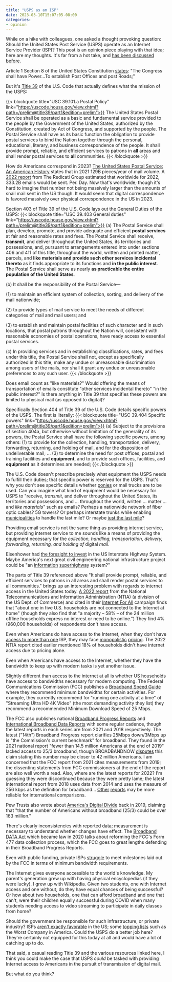 ```yaml
---
title: "USPS as an ISP"
date: 2023-03-10T15:07:05-08:00
categories:
- opinion
---
```

While on a hike with colleagues, one asked a thought provoking question: Should
the United States Post Service (USPS) operate as an Internet Service Provider
(ISP)?  This post is an opinion piece playing with that idea; here are my
thoughts.  It's far from a hot take, and
[has been discussed before](https://www.dailykos.com/stories/2020/11/27/1998565/-USPS-Should-Operate-a-National-Broadband-Internet-Service).

Article 1 Section 8 of the United States Constitution
[states](https://www.archives.gov/founding-docs/constitution-transcript#1-8):
"The Congress shall have Power...To establish Post Offices and post Roads;"

But it's
[Title 39](https://uscode.house.gov/view.xhtml?path=/prelim@title39/part1&edition=prelim)
of the U.S. Code that actually defines what the mission of the USPS:

{{< blockquote title="USC 39.101.a Postal Policy" link="https://uscode.house.gov/view.xhtml?path=/prelim@title39/part1&edition=prelim">}}
The United States Postal Service shall be operated as a basic and fundamental
service provided to the people by the Government of the United States,
authorized by the Constitution, created by Act of Congress, and supported by
the people. The Postal Service shall have as its basic function the obligation
to provide postal services to bind the Nation together through the personal,
educational, literary, and business correspondence of the people. It shall
provide prompt, reliable, and efficient services to patrons in **all** areas and
shall render postal services to **all** communities.
{{< /blockquote >}}

How do Americans correspond in 2023?
[The United States Postal Service: An American History](https://about.usps.com/publications/pub100.pdf)
states that in 2021 129B pieces/year of mail volume. A
[2022 report](https://www.radicati.com/?p=17936)
from The Redicati Group estimated that worldwide for 2022, 333.2B emails would
be sent. Per. Day.  Now that's worldwide; though it's hard to imagine that
number not being massively larger than the amounts of snail mail sent in the US
though.  It would seem that digital correspondence is favored massively over
physical correspondence in the US in 2023.

Section 403 of Title 39 of the U.S. Code lays out the General Duties of the
USPS:
{{< blockquote title="USC 39.403 General duties" link="https://uscode.house.gov/view.xhtml?path=/prelim@title39/part1&edition=prelim">}}
(a) The Postal Service shall plan, develop, promote, and provide adequate and
efficient **postal services** at fair and reasonable rates and fees.  The
Postal Service shall receive, **transmit**, and deliver throughout the United
States, its territories and possessions, and, pursuant to arrangements entered
into under sections 406 and 411 of this title, throughout the world, written
and printed matter, parcels, and **like materials and provide such other
services incidental thereto** as it finds appropriate to its functions and **in
the public interest**. The Postal Service shall serve as nearly **as
practicable the entire population of the United States**.

(b) It shall be the responsibility of the Postal Service—

(1) to maintain an efficient system of collection, sorting, and delivery of the
mail nationwide;

(2) to provide types of mail service to meet the needs of different categories
of mail and mail users; and

(3) to establish and maintain postal facilities of such character and in such
locations, that postal patrons throughout the Nation will, consistent with
reasonable economies of postal operations, have ready access to essential
postal services.

(c) In providing services and in establishing classifications, rates, and fees
under this title, the Postal Service shall not, except as specifically
authorized in this title, make any undue or unreasonable discrimination among
users of the mails, nor shall it grant any undue or unreasonable preferences to
any such user.
{{< /blockquote >}}

Does email count as "like materials?" Would offering the
means of transportation of emails constitute "other services incidental
thereto" "in the public interest?"  Is there anything in Title 39 that
specifies these powers are limited to physical mail (as opposed to digital)?

Specifically Section 404 of Title 39 of the U.S. Code details specific powers
of the USPS. The first is literally:
{{< blockquote title="USC 39.404 Specific powers" link="https://uscode.house.gov/view.xhtml?path=/prelim@title39/part1&edition=prelim">}}
(a) Subject to the provisions of
section 404a, but otherwise without limitation of the generality of its powers,
the Postal Service shall have the following specific powers, among others: (1)
to provide for the collection, handling, transportation, delivery, forwarding,
returning, and holding of mail, and for the disposition of undeliverable mail;
...
(3) to determine the need for post offices, postal and training facilities
and **equipment**, and to provide such offices, facilities, and **equipment**
as it determines are needed;
{{< /blockquote >}}

The U.S. Code doesn't prescribe precisely what equipment the USPS needs to
fulfill their duties; that specific power is reserved for the USPS. That's why
you don't see specific details whether
[ponies](https://en.wikipedia.org/wiki/Pony_Express)
or mail trucks are to be used.  Can you imagine what kind of equipment would be
necessary for USPS to "receive, *transmit*, and deliver throughout the United
States, its territories and possessions, and ... throughout the world, written
... matter ... and *like materials*" such as emails?  Perhaps a nationwide
network of fiber optic cables?  5G towers?  Or perhaps interstate trunks while
enabling
[municipalities](https://en.wikipedia.org/wiki/Municipal_broadband)
to handle the last mile?  Or maybe
[just the last mile](https://www.telecompetitor.com/report-postal-service-facilities-could-support-rural-broadband/)?

Providing email service is not the same thing as providing internet service,
but providing internet service to me sounds like a means of providing the
equipment necessary for the *collection, handling, transportation, delivery,
forwarding, returning, and holding of* digital *mail*.

Eisenhower had
[the foresight to invest](https://www.army.mil/article/198095/dwight_d_eisenhower_and_the_birth_of_the_interstate_highway_system)
in the US Interstate Highway System.
Maybe America's next great civil engineering national infrastructure project
could be "an
[information](https://en.wikipedia.org/wiki/Information_superhighway)
[superhighway](https://www.snopes.com/fact-check/internet-of-lies/)
system?"

The parts of Title 39 referenced above "It shall provide prompt, reliable, and
efficient services to patrons in all areas and shall render postal services to
all communities." brings up an interesting problem with regards to internet
access in the United States today.
[A 2022 report](https://ntia.gov/blog/2022/switched-why-are-one-five-us-households-not-online)
from the National Telecommunications and Information Administration (NTIA) (a
division of the US Dept. of Commerce) and cited in their
[Internet For All](https://www.internetforall.gov/why)
campaign finds that "about one in five U.S. households are not connected to the
Internet at home" (though they also find that "a majority – 58% – of the 24
million offline households express no interest or need to be online.")  They
find 4% (960,000 households) of respondents don't have access.

Even when Americans do have access to the Internet, when they don't have
[access to more than one](https://usafacts.org/articles/how-many-americans-have-broadband-internet-access/)
ISP, they may face
[monopolistic](https://mattstoller.substack.com/p/will-monopolies-steal-the-infrastructure)
[pricing](https://www.vox.com/the-goods/2020/2/18/21126347/antitrust-monopolies-internet-telecommunications-cheerleading). The 2022 NTIA report cited earlier mentioned 18% of
households didn't have internet access due to pricing alone.

Even when Americans have access to the Internet, whether they have the
bandwidth to keep up with modern tasks is yet another issue.

Slightly different than access to the internet at all is whether US households
have access to bandwidths necessary for modern computing.  The Federal
Communications Commission (FCC) publishes a
[Broadband Speed Guide](https://www.fcc.gov/consumers/guides/broadband-speed-guide)
where they recommend minimum bandwidths for certain activities. For example,
they currently recommend for "running one activity at a time" of "Streaming
Ultra HD 4K Video" (the most demanding activity they list) they recommend a
recommended Minimum Download Speed of 25 Mbps.

The FCC also publishes national
[Broadband Progress Reports](https://www.fcc.gov/reports-research/reports/broadband-progress-reports)
and
[International Broadband Data Reports](https://www.fcc.gov/reports-research/reports/international-broadband-data-reports)
with some regular cadence, though the latest reports in each series are from
2021 and 2018 respectively. The latest ("14th") Broadband Progress report
clarifies 25Mbps down/3Mbps up is "the Commission's current benchmark" for
broadband. They found in the 2021 national report "fewer than 14.5 million
Americans at the end of 2019" lacked access to 25/3 broadband, though
BROADBANDNOW
[disputes](https://broadbandnow.com/research/fcc-broadband-overreporting-by-state)
this claim stating this number may be closer to 42 million Americans. I am
concerned that the FCC report from 2021 cites measurements from 2019; the
dissenting statements from FCC commissioners at the end of the report are also
well worth a read. Also, where are the latest reports for 2022? I'm guessing
they were discontinued because they were pretty lame; the latest international
report from 2018 uses data from 2014 and uses the measure of 256 kbps as the
definition for broadband...
[Other](https://www.broadbandchoices.co.uk/features/internet-accessibility-index)
[reports](https://datareportal.com/reports/digital-2023-global-overview-report)
may be more reliable for international comparisons.

Pew Trusts also wrote about
[America's Digital Divide](https://www.pewtrusts.org/en/trust/archive/summer-2019/americas-digital-divide)
back in 2019, claiming that "that the number of Americans without broadband
(25/3) could be over 163 million."

There's clearly inconsistencies with reported data; measurement is necessary to
understand whether changes have effect.  The
[Broadband DATA Act](https://www.congress.gov/bill/116th-congress/senate-bill/1822)
which became law in 2020 talks about reforming the FCC's Form 477 data
collection process, which the FCC goes to great lengths defending in their
Broadband Progress Reports.

Even with public funding, private ISPs
[struggle](https://www.techdirt.com/2020/01/28/look-more-giant-isps-taking-taxpayer-money-unfinished-networks/)
to meet milestones laid out by the FCC in terms of minimum bandwidth
requirements.

The Internet gives everyone accessible to the world's knowledge. My parent's
generation grew up with having physical encyclopedias (if they were lucky). I
grew up with Wikipedia.  Given two students, one with Internet access and one
without, do they have equal chances of being successful? Or how about two
households, one that can afford broadband and one that can't, were their
children equally successful during COVID when many students needing access to
video streaming to participate in daily classes from home?

Should the government be responsible for such infrastructure, or private
industry? ISPs
[aren't exactly favorable](https://www.cnet.com/home/internet/americans-hate-their-internet-service-providers/)
in the US; some
[topping lists](https://en.wikipedia.org/wiki/Criticism_of_Comcast#Low_customer_satisfaction) 
such as the Worst Company in America.  Could the USPS do a better job here?
They're certainly not equipped for this today at all and would have a lot of
catching up to do.

That said, a casual reading Title 39 and the various resources linked here, I
think you could make the case that USPS *could* be tasked with providing
Internet access to Americans in the pursuit of transmission of digital mail.

But what do you think?
